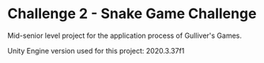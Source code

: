 # Challenge 2 - Snake Game Challenge

Mid-senior level project for the application process of Gulliver's Games.

Unity Engine version used for this project: 2020.3.37f1
